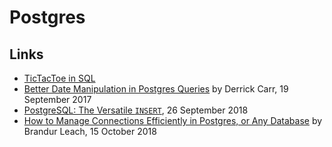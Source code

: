 # Postgres

## Links

-   [TicTacToe in SQL](https://bitbucket.org/snippets/mariusz-krynski/bedBGK/tic-tac-toesql)
-   [Better Date Manipulation in Postgres Queries](https://robots.thoughtbot.com/better-date-manipulation-in-postgres-queries) by Derrick Carr, 19 September 2017
-   [PostgreSQL: The Versatile `INSERT`](https://pgdash.io/blog/postgres-insert.html), 26 September 2018
-   [How to Manage Connections Efficiently in Postgres, or Any Database](https://brandur.org/postgres-connections) by Brandur Leach, 15 October 2018
